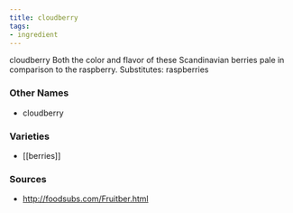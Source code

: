 ```yaml
---
title: cloudberry
tags:
- ingredient
---
```

cloudberry Both the color and flavor of these Scandinavian berries pale in comparison to the raspberry. Substitutes: raspberries

### Other Names

* cloudberry

### Varieties

* [[berries]]

### Sources
* http://foodsubs.com/Fruitber.html

